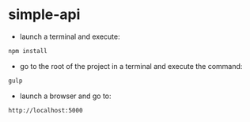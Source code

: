 # simple-api

* launch a terminal and execute: 
```bash
npm install
```

* go to the root of the project in a terminal and execute the command:
```bash
gulp
```

* launch a browser and go to:
```bash
http://localhost:5000
```